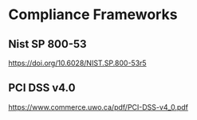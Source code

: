 # Compliance Frameworks
## Nist SP 800-53
<https://doi.org/10.6028/NIST.SP.800-53r5>
## PCI DSS v4.0
<https://www.commerce.uwo.ca/pdf/PCI-DSS-v4_0.pdf>